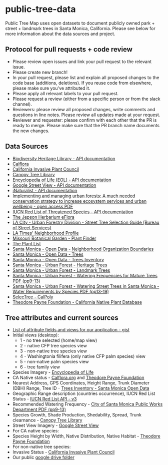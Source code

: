 # public-tree-data

Public Tree Map uses open datasets to document publicly owned park + street + landmark trees in Santa Monica, California. Please see below for more information about the data sources and project.

## Protocol for pull requests + code review

- Please review open issues and link your pull request to the relevant issue.
- Please create new branch!
- In your pull request, please list and explain all proposed changes to the code base (additions, deletions). If you reuse code from elsewhere, please make sure you've attributed it.
- Please apply all relevant labels to your pull request.
- Please request a review (either from a specific person or from the slack channel).
- Reviewers: please review all proposed changes, write comments and questions in line notes. Please review all updates made at your request.
- Reviewer and requester: please confirm with each other that the PR is ready to merge. Please make sure that the PR branch name documents the new changes.

## Data Sources
- [Biodiversity Heritage Library - API documentation](https://www.biodiversitylibrary.org/api2/docs/docs.html)
- [Calflora](http://www.calflora.org/)
- [California Invasive Plant Council](http://www.cal-ipc.org/plants/inventory/)
- [Canopy Tree Library](https://canopy.org/tree-info/canopy-tree-library/)
- [Encyclopedia of Life (EOL) - API documentation](http://eol.org/api)
- [Google Street View - API documentation](https://developers.google.com/maps/documentation/streetview/)
- [iNaturalist - API documentation](https://www.inaturalist.org/pages/api+reference)
- [Implementing and managing urban forests: A much needed conservation strategy to increase ecosystem services and urban wellbeing - open access PDF](https://www.sciencedirect.com/science/article/pii/S0304380017300960?via%3Dihub)
- [IUCN Red List of Threatened Species - API documentation](http://apiv3.iucnredlist.org/)
- [The Jepson Herbarium eFlora](http://ucjeps.berkeley.edu/eflora/)
- [LA City - Urban Forestry Division - Street Tree Selection Guide (Bureau of Street Services)](http://bss.lacity.org/urbanforestry/streettreeselectionguide.htm)
- [LA Times' Neighborhood Profile](http://maps.latimes.com/neighborhoods/neighborhood/santa-monica/)
- [Missouri Botanical Garden - Plant Finder](http://www.missouribotanicalgarden.org/plantfinder/plantfindersearch.aspx)
- [The Plant List](http://www.theplantlist.org/)
- [Santa Monica - Open Data - Neighborhood Organization Boundaries](https://data.smgov.net/Public-Assets/Neighborhood-Organization-Boundaries/juzu-tcbz/data)
- [Santa Monica - Open Data - Trees](https://data.smgov.net/Public-Assets/Trees/ekya-mi9c)
- [Santa Monica - Open Data - Trees Inventory](https://data.smgov.net/Public-Assets/Trees-Inventory/w8ue-6cnd)
- [Santa Monica - Urban Forest - Heritage Trees](https://www.smgov.net/Portals/UrbanForest/content.aspx?id=53687092939)
- [Santa Monica - Urban Forest - Landmark Trees](https://www.smgov.net/Portals/UrbanForest/content.aspx?id=53687091867)
- [Santa Monica - Urban Forest - Watering Frequencies for Mature Trees PDF (pp9-13)](https://www.smgov.net/uploadedFiles/Portals/UrbanForest/FINAL%20Trees%20Watering%20Guidelines.pdf)
- [Santa Monica - Urban Forest - Watering Street Trees in Santa Monica - Water Requirements by Species PDF (pp13-19)](https://www.smgov.net/uploadedFiles/Portals/UrbanForest/Maintenance/WateringStreetTrees.pdf)
- [SelecTree - CalPoly](https://selectree.calpoly.edu/)
- [Theodore Payne Foundation - California Native Plant Database](http://www.theodorepayne.org/mediawiki/index.php?title=California_Native_Plant_Library)

## Tree attributes and current sources
- [List of attribute fields and views for our application - gist](https://gist.github.com/Reltre/6554dfc430986803553d84742f1b88a9)
- Initial views (desktop):
  - 1 - no tree selected (home/map view)
  - 2 - native CFP tree species view
  - 3 - non-native tree species view
  - 4 - Washingtonia filifera (only native CFP palm species) view
  - 5 - non-native palm species view
  - 6 - tree family view
- Species Imagery - [Encyclopedia of Life](http://eol.org/api)
- CA Native status - [Calflora.org](www.calflora.org) and [Theodore Payne Foundation](http://www.theodorepayne.org/mediawiki/index.php?title=California_Native_Plant_Library)
- Nearest Address, GPS Coordinates, Height Range, Trunk Diameter (DBH) Range, Tree ID - [Trees Inventory - Santa Monica Open Data](https://data.smgov.net/Public-Assets/Trees-Inventory/w8ue-6cnd)
- Geographic Range description (countries occurrence), IUCN Red List Status - [IUCN Red List API - v3](http://apiv3.iucnredlist.org/)
- Recommended Watering Frequency - [City of Santa Monica Public Works Department PDF (pp9-13)](https://www.smgov.net/uploadedFiles/Portals/UrbanForest/FINAL%20Trees%20Watering%20Guidelines.pdf)
- Species Growth, Shade Production, Shedability, Spread, Trunk clearnance - [Canopy Tree Library](https://canopy.org/tree-info/canopy-tree-library/)
- Street View Imagery - [Google Street View](https://developers.google.com/maps/documentation/streetview/)
- For CA native species:
- Species Height by Width, Native Distribution, Native Habitat - [Theodore Payne Foundation](http://www.theodorepayne.org/mediawiki/index.php?title=California_Native_Plant_Library)
- For non-native tree species:
- Invasive Status - [California Invasive Plant Council](https://www.cal-ipc.org/plants/inventory/)
- Our public [google drive folder](https://drive.google.com/drive/u/1/folders/1PfSpH5yuydJEK-sD-PPTXcj9jHA6QLi4)
